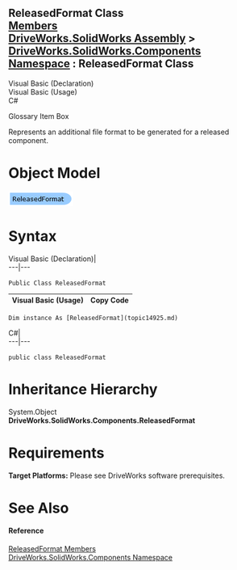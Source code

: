 ReleasedFormat Class   
[Members](topic14926.md)   
[DriveWorks.SolidWorks Assembly](topic13342.md) > [DriveWorks.SolidWorks.Components Namespace](topic13925.md) : ReleasedFormat Class  
---  
  
Visual Basic (Declaration)    
Visual Basic (Usage)    
C# 

Glossary Item Box

Represents an additional file format to be generated for a released component. 

# Object Model

![](dotnetdiagramimages/image847.png)

# Syntax

Visual Basic (Declaration)|   
---|---  
      
    
    Public Class ReleasedFormat   
  
Visual Basic (Usage)| Copy Code  
---|---  
      
    
    Dim instance As [ReleasedFormat](topic14925.md)  
  
C#|   
---|---  
      
    
    public class ReleasedFormat   
  
# Inheritance Hierarchy

System.Object  
**DriveWorks.SolidWorks.Components.ReleasedFormat**  


# Requirements

**Target Platforms:** Please see DriveWorks software prerequisites.

# See Also

#### Reference

[ReleasedFormat Members](topic14926.md)   
[DriveWorks.SolidWorks.Components Namespace](topic13925.md)


